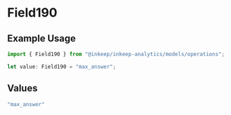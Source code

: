# Field190

## Example Usage

```typescript
import { Field190 } from "@inkeep/inkeep-analytics/models/operations";

let value: Field190 = "max_answer";
```

## Values

```typescript
"max_answer"
```